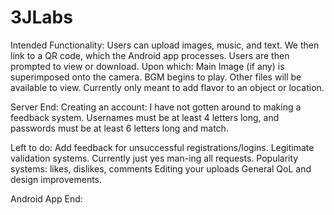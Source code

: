 3JLabs
======
Intended Functionality:
	 Users can upload images, music, and text.
	 We then link to a QR code, which the Android app processes.
	 Users are then prompted to view or download. Upon which:
	       Main Image (if any) is superimposed onto the camera. 
	       BGM begins to play.
	 Other files will be available to view.
	 Currently only meant to add flavor to an object or location.

Server End: 
Creating an account: 
	 I have not gotten around to making a feedback system. Usernames must be at least 4 letters long, and passwords must be at least 6 letters long and match.

Left to do: 
     Add feedback for unsuccessful registrations/logins.
     Legitimate validation systems. Currently just yes man-ing all requests.
     Popularity systems: likes, dislikes, comments
     Editing your uploads
     General QoL and design improvements.

Android App End: 